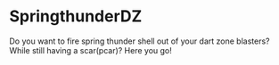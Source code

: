 # SpringthunderDZ
Do you want to fire spring thunder shell out of your dart zone blasters? While still having a scar(pcar)? Here you go!

